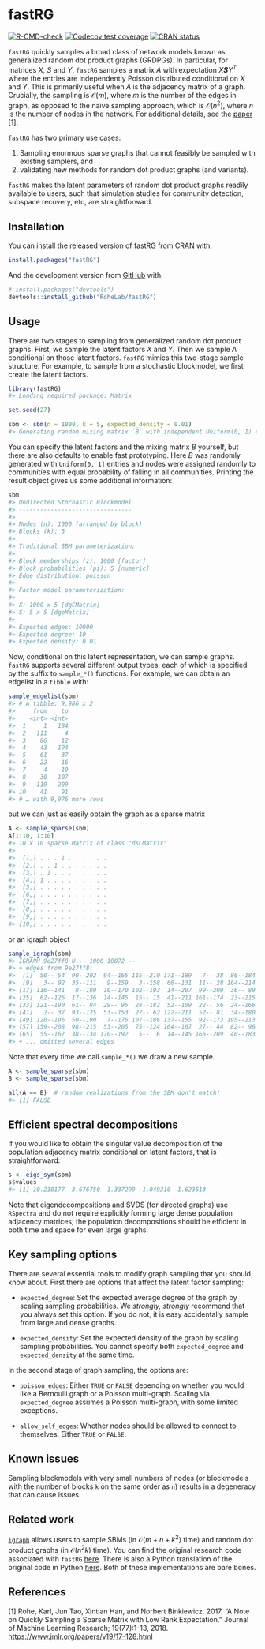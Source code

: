 
<!-- README.md is generated from README.Rmd. Please edit that file -->

# fastRG

<!-- badges: start -->

[![R-CMD-check](https://github.com/RoheLab/fastRG/workflows/R-CMD-check/badge.svg)](https://github.com/RoheLab/fastRG/actions)
[![Codecov test
coverage](https://codecov.io/gh/RoheLab/fastRG/branch/main/graph/badge.svg)](https://codecov.io/gh/RoheLab/fastRG?branch=main)
[![CRAN
status](https://www.r-pkg.org/badges/version/fastRG)](https://CRAN.R-project.org/package=fastRG)
<!-- badges: end -->

`fastRG` quickly samples a broad class of network models known as
generalized random dot product graphs (GRDPGs). In particular, for
matrices *X*, *S* and *Y*, `fastRG` samples a matrix *A* with
expectation *X**S**Y*<sup>*T*</sup> where the entries are independently
Poisson distributed conditional on *X* and *Y*. This is primarily useful
when *A* is the adjacency matrix of a graph. Crucially, the sampling is
𝒪(*m*), where *m* is the number of the edges in graph, as opposed to the
naive sampling approach, which is 𝒪(*n*<sup>2</sup>), where *n* is the
number of nodes in the network. For additional details, see the
[paper](https://arxiv.org/abs/1703.02998) \[1\].

`fastRG` has two primary use cases:

1.  Sampling enormous sparse graphs that cannot feasibly be sampled with
    existing samplers, and
2.  validating new methods for random dot product graphs (and variants).

`fastRG` makes the latent parameters of random dot product graphs
readily available to users, such that simulation studies for community
detection, subspace recovery, etc, are straightforward.

## Installation

You can install the released version of fastRG from
[CRAN](https://CRAN.R-project.org) with:

``` r
install.packages("fastRG")
```

And the development version from [GitHub](https://github.com/) with:

``` r
# install.packages("devtools")
devtools::install_github("RoheLab/fastRG")
```

## Usage

There are two stages to sampling from generalized random dot product
graphs. First, we sample the latent factors *X* and *Y*. Then we sample
*A* conditional on those latent factors. `fastRG` mimics this two-stage
sample structure. For example, to sample from a stochastic blockmodel,
we first create the latent factors.

``` r
library(fastRG)
#> Loading required package: Matrix

set.seed(27)

sbm <- sbm(n = 1000, k = 5, expected_density = 0.01)
#> Generating random mixing matrix `B` with independent Uniform(0, 1) entries. This distribution may change in the future. Explicitly set `B` for reproducible results.
```

You can specify the latent factors and the mixing matrix *B* yourself,
but there are also defaults to enable fast prototyping. Here *B* was
randomly generated with `Uniform[0, 1]` entries and nodes were assigned
randomly to communities with equal probability of falling in all
communities. Printing the result object gives us some additional
information:

``` r
sbm
#> Undirected Stochastic Blockmodel
#> --------------------------------
#> 
#> Nodes (n): 1000 (arranged by block)
#> Blocks (k): 5
#> 
#> Traditional SBM parameterization:
#> 
#> Block memberships (z): 1000 [factor] 
#> Block probabilities (pi): 5 [numeric] 
#> Edge distribution: poisson
#> 
#> Factor model parameterization:
#> 
#> X: 1000 x 5 [dgCMatrix] 
#> S: 5 x 5 [dgeMatrix] 
#> 
#> Expected edges: 10000
#> Expected degree: 10
#> Expected density: 0.01
```

Now, conditional on this latent representation, we can sample graphs.
`fastRG` supports several different output types, each of which is
specified by the suffix to `sample_*()` functions. For example, we can
obtain an edgelist in a `tibble` with:

``` r
sample_edgelist(sbm)
#> # A tibble: 9,986 x 2
#>     from    to
#>    <int> <int>
#>  1     1   184
#>  2   111     4
#>  3    86    12
#>  4    43   194
#>  5    61    37
#>  6    22    16
#>  7     4    10
#>  8    30   107
#>  9   119   209
#> 10    41    91
#> # … with 9,976 more rows
```

but we can just as easily obtain the graph as a sparse matrix

``` r
A <- sample_sparse(sbm)
A[1:10, 1:10]
#> 10 x 10 sparse Matrix of class "dsCMatrix"
#>                          
#>  [1,] . . . 1 . . . . . .
#>  [2,] . . 1 . . . . . . .
#>  [3,] . 1 . . . . . . . .
#>  [4,] 1 . . . . . . . . .
#>  [5,] . . . . . . . . . .
#>  [6,] . . . . . . . . . .
#>  [7,] . . . . . . . . . .
#>  [8,] . . . . . . . . . .
#>  [9,] . . . . . . . . . .
#> [10,] . . . . . . . . . .
```

or an igraph object

``` r
sample_igraph(sbm)
#> IGRAPH 9e27ff8 U--- 1000 10072 -- 
#> + edges from 9e27ff8:
#>  [1]  50-- 54  90--202  94--165 115--210 171--189   7-- 38  86--184  91--215
#>  [9]   3-- 92  35--111   9--159   3--158  66--131  11-- 28 164--214  48--163
#> [17] 116--141   8--189  10--170 102--193  14--207  99--209  36-- 89  72--213
#> [25]  62--126  17--136  14--145  15-- 15  41--211 161--174  23--215   5--132
#> [33] 121--190  61-- 84  29-- 95  28--182  52--109  22-- 56  24--166  14--109
#> [41]   2-- 37  93--125  53--153  27-- 62 122--211  52-- 81  34--180  12-- 93
#> [49] 120--196  50--190   7--175 107--186 137--155  92--173 195--213   2--163
#> [57] 159--208  98--215  53--205  75--124 164--167  27-- 44  82-- 96 177--188
#> [65]  55--167  38--134 170--192   5--  6  14--145 166--209  40--183  66--138
#> + ... omitted several edges
```

Note that every time we call `sample_*()` we draw a new sample.

``` r
A <- sample_sparse(sbm)
B <- sample_sparse(sbm)

all(A == B)  # random realizations from the SBM don't match!
#> [1] FALSE
```

## Efficient spectral decompositions

If you would like to obtain the singular value decomposition of the
population adjacency matrix conditional on latent factors, that is
straightforward:

``` r
s <- eigs_sym(sbm)
s$values
#> [1] 10.210177  3.676750  1.337299 -1.049310 -1.623513
```

Note that eigendecompositions and SVDS (for directed graphs) use
`RSpectra` and do not require explicitly forming large dense population
adjacency matrices; the population decompositions should be efficient in
both time and space for even large graphs.

## Key sampling options

There are several essential tools to modify graph sampling that you
should know about. First there are options that affect the latent factor
sampling:

-   `expected_degree`: Set the expected average degree of the graph by
    scaling sampling probabilities. We *strongly, strongly* recommend
    that you always set this option. If you do not, it is easy
    accidentally sample from large and dense graphs.

-   `expected_density`: Set the expected density of the graph by scaling
    sampling probabilities. You cannot specify both `expected_degree`
    and `expected_density` at the same time.

In the second stage of graph sampling, the options are:

-   `poisson_edges`: Either `TRUE` or `FALSE` depending on whether you
    would like a Bernoulli graph or a Poisson multi-graph. Scaling via
    `expected_degree` assumes a Poisson multi-graph, with some limited
    exceptions.

-   `allow_self_edges`: Whether nodes should be allowed to connect to
    themselves. Either `TRUE` or `FALSE`.

## Known issues

Sampling blockmodels with very small numbers of nodes (or blockmodels
with the number of blocks `k` on the same order as `n`) results in a
degeneracy that can cause issues.

## Related work

[`igraph`](https://igraph.org/r/) allows users to sample SBMs (in
𝒪(*m* + *n* + *k*<sup>2</sup>) time) and random dot product graphs (in
𝒪(*n*<sup>2</sup>*k*) time). You can find the original research code
associated with `fastRG`
[here](https://github.com/raningtky/sampleRDPG). There is also a Python
translation of the original code in Python
[here](https://github.com/yunjhongwu/matrix-routines/blob/master/fastRG.py).
Both of these implementations are bare bones.

## References

\[1\] Rohe, Karl, Jun Tao, Xintian Han, and Norbert Binkiewicz. 2017. “A
Note on Quickly Sampling a Sparse Matrix with Low Rank Expectation.”
Journal of Machine Learning Research; 19(77):1-13, 2018.
<https://www.jmlr.org/papers/v19/17-128.html>
